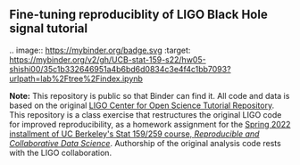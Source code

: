 ## Fine-tuning reproduciblity of LIGO Black Hole signal tutorial

.. image:: https://mybinder.org/badge.svg :target: https://mybinder.org/v2/gh/UCB-stat-159-s22/hw05-shishi00/35c1b332646951a4b6bd6d0834c3e4f4c1bb7093?urlpath=lab%2Ftree%2Findex.ipynb

**Note:** This repository is public so that Binder can find it. All code and data is based on the original [LIGO Center for Open Science Tutorial Repository](https://github.com/losc-tutorial/LOSC_Event_tutorial). This repository is a class exercise that restructures the original LIGO code for improved reproducibility, as a homework assignment for the [Spring 2022 installment of UC Berkeley's Stat 159/259 course, _Reproducible and Collaborative Data Science_](https://ucb-stat-159-s22.github.io). Authorship of the original analysis code rests with the LIGO collaboration.
